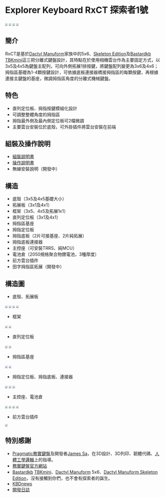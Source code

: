 # Explorer Keyboard RxCT 探索者1號

<img src="image/image0.jpg" style="zoom: 50%;" >
<img src="image/image3.jpg" style="zoom: 50%;" >
<img src="image/image1.png" style="zoom: 50%;" >
<img src="image/image2.png" style="zoom: 50%;" >

## 簡介

RxCT是基於[Dactyl Manuform](https://github.com/abstracthat/dactyl-manuform)家族中的5x6、[Skeleton Edition](https://github.com/atsuyuki/dactyl-manuform-skeleton-edition-4x5)及[Bastardkb TBKmini](https://github.com/Bastardkb/TBK-Mini)這三把分離式鍵盤設計，其特點在於使用相機雲台作為主要固定方式，以3x5及4x5為鍵盤主配列，可向外側拓展1排按鍵，將鍵盤配列變更為3x6及4x6；拇指區基礎為1-4顆按鍵設計，可依據底板連接器橋接拇指區的每顆按鍵，再根據連接主鍵盤的基座，微調拇指區角度的分離式機械鍵盤。

## 特色

- 直列定位板、拇指按鍵模組化設計
- 可調整整體角度的拇指區
- 拇指最外側及最內側定位板可2檔微調
- 主要雲台安裝位於底殼，可外掛插件將雲台安裝在前端

## 組裝及操作說明

- [組裝說明書](guide.md) 
- [操作說明書](manual.md)
- 無線安裝說明（開發中）

## 構造

- 底殼（3x5及4x5基礎大小）
- 拓展板（3x1及4x1）
- 框架（3x5、4x5及拓展1x1）
- 直列定位板（3x1及4x1）
- 拇指區基座
- 拇指定位板
- 拇指底板（2片可接基座、2片純拓展）
- 拇指底板連接器
- 主控座（可安裝TRRS、純MCU）
- 電池倉（2050規格聚合物鋰電池，3種厚度）
- 前方雲台插件
- 田字拇指區拓展（開發中）

## 構造圖

- 底殼、拓展板
<img src="image/structure/1-1.png" style="zoom: 50%;" >
<img src="image/structure/1-2.png" style="zoom: 50%;" >
<img src="image/structure/1-3.png" style="zoom: 50%;" >
<img src="image/structure/1-4.png" style="zoom: 50%;" >

- 框架

<img src="image/structure/2-1.png" style="zoom: 50%;" >
<img src="image/structure/2-2.png" style="zoom: 50%;" >

- 直列定位板

<img src="image/structure/3-1.png" style="zoom: 50%;" >
<img src="image/structure/3-2.png" style="zoom: 50%;" >

- 拇指區基座

<img src="image/structure/4-1.png" style="zoom: 50%;" >
<img src="image/structure/4-2.png" style="zoom: 50%;" >

- 拇指定位板、拇指底板、連接器

<img src="image/structure/5-1.png" style="zoom: 50%;" >
<img src="image/structure/5-2.png" style="zoom: 50%;" >
<img src="image/structure/5-3.png" style="zoom: 50%;" >

- 主控座、電池倉

<img src="image/structure/6-1.png" style="zoom: 50%;" >
<img src="image/structure/6-2.png" style="zoom: 50%;" >
<img src="image/structure/6-3.png" style="zoom: 50%;" >
<img src="image/structure/6-4.png" style="zoom: 50%;" >

- 前方雲台插件

<img src="image/structure/6-5.png" style="zoom: 50%;" >

## 特別感謝

- [Pragmatic務實鍵盤](https://github.com/jamessa/Pragmatic)及開發者[James Sa](https://github.com/jamessa)，在3D設計、3D列印、韌體代碼、[人體工學邏輯](https://www.youtube.com/watch?v=p7gZdOTpbP8)上的指導。
- [務實鍵盤官方網站](https://www.pragmatic.com.tw/)
- [Bastardkb](https://bastardkb.com/?fbclid=IwAR0HTUxLdHe8ZL2sCDtqDt270YRag5GlEKGHjyKge5UxckXjq_M7VrpKhu0) [TBKmini](https://bastardkb.com/product/tbk-mini-kit/)、[Dactyl Manuform](https://github.com/abstracthat/dactyl-manuform) 5x6、[Dactyl Manuform Skeleton Edition](https://github.com/atsuyuki/dactyl-manuform-skeleton-edition-4x5)，沒有接觸到你們，也不會有探索者的誕生。
- [KBDnews](https://kbd.news/Explorer-RxCT-1994.html)
- [開發日誌](log.md)
